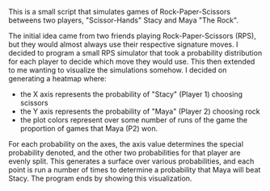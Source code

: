 This is a small script that simulates games of Rock-Paper-Scissors betweens two players, "Scissor-Hands" Stacy and Maya "The Rock".

The initial idea came from two friends playing Rock-Paper-Scissors (RPS), but they would almost always use their respective signature moves. I decided to program a small RPS simulator that took a probability distribution for each player to decide which move they would use. This then extended to me wanting to visualize the simulations somehow. I decided on generating a heatmap where:
 - the X axis represents the probability of "Stacy" (Player 1) choosing scissors
 - the Y axis represents the probability of "Maya" (Player 2) choosing rock
 - the plot colors represent over some number of runs of the game the proportion of games that Maya (P2) won.

For each probability on the axes, the axis value determines the special probability denoted, and the other two probabilities for that player are evenly split. This generates a surface over various probabilities, and each point is run a number of times to determine a probability that Maya will beat Stacy. The program ends by showing this visualization.
